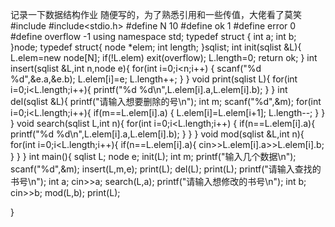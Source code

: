 记录一下数据结构作业
随便写的，为了熟悉引用和一些传值，大佬看了莫笑
#include<iostream>
#include<stdio.h>
#define N 10
#define ok 1
#define error 0
#define overflow -1
using namespace std;
typedef struct {
	int a;
	int b;
}node;
typedef struct{
	node *elem;
	int length;
}sqlist;
int init(sqlist &L){
	L.elem=new node[N];
	if(!L.elem)
	exit(overflow);
	L.length=0;
	return ok;
}
int insert(sqlist &L,int n,node e){
	for(int i=0;i<n;i++)
	{
		scanf("%d %d",&e.a,&e.b);
		L.elem[i]=e;
		L.length++;
	}
}
void print(sqlist L){
	for(int i=0;i<L.length;i++){
		printf("%d %d\n",L.elem[i].a,L.elem[i].b);
	}
}
int del(sqlist &L){
	printf("请输入想要删除的号\n");
	int m;
	scanf("%d",&m);
	for(int i=0;i<L.length;i++){
		if(m==L.elem[i].a)
		{
			L.elem[i]=L.elem[i+1];
			L.length--;
		}
	}
}
void search(sqlist L,int n){
	for(int i=0;i<L.length;i++)
	{
		if(n==L.elem[i].a){
			printf("%d %d\n",L.elem[i].a,L.elem[i].b);
		}
	}
}
void mod(sqlist &L,int n){
	for(int i=0;i<L.length;i++){
		if(n==L.elem[i].a){
			cin>>L.elem[i].a>>L.elem[i].b;
		}
	}
}
int main(){
	sqlist L;
	node e;
	init(L);
	int m;
	printf("输入几个数据\n");
	scanf("%d",&m);
	insert(L,m,e);
	print(L);
	del(L);
	print(L);
	printf("请输入查找的书号\n");
	int a;
	cin>>a;
	search(L,a);
	printf("请输入想修改的书号\n");
	int b;
	cin>>b;
	mod(L,b);
	print(L);
	
}
